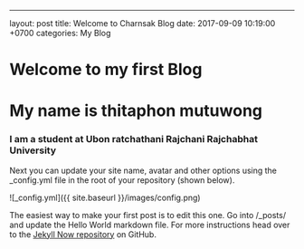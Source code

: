 ---
layout: post
title: Welcome to Charnsak Blog
date:   2017-09-09 10:19:00 +0700
categories: My Blog


# Welcome to my first Blog
# My name is thitaphon mutuwong
### I am a student at Ubon ratchathani Rajchani Rajchabhat University

Next you can update your site name, avatar and other options using the _config.yml file in the root of your repository (shown below).

![_config.yml]({{ site.baseurl }}/images/config.png)

The easiest way to make your first post is to edit this one. Go into /_posts/ and update the Hello World markdown file. For more instructions head over to the [Jekyll Now repository](https://github.com/barryclark/jekyll-now) on GitHub.
